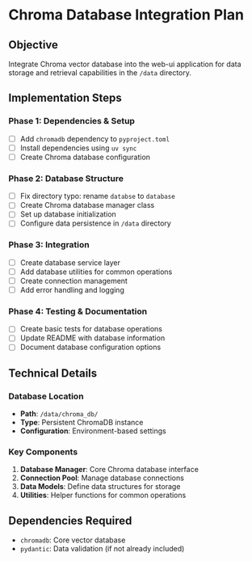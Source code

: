 # Chroma Database Integration Plan

## Objective
Integrate Chroma vector database into the web-ui application for data storage and retrieval capabilities in the `/data` directory.

## Implementation Steps

### Phase 1: Dependencies & Setup
- [ ] Add `chromadb` dependency to `pyproject.toml`
- [ ] Install dependencies using `uv sync`
- [ ] Create Chroma database configuration

### Phase 2: Database Structure
- [ ] Fix directory typo: rename `databse` to `database`
- [ ] Create Chroma database manager class
- [ ] Set up database initialization
- [ ] Configure data persistence in `/data` directory

### Phase 3: Integration
- [ ] Create database service layer
- [ ] Add database utilities for common operations
- [ ] Create connection management
- [ ] Add error handling and logging

### Phase 4: Testing & Documentation
- [ ] Create basic tests for database operations
- [ ] Update README with database information
- [ ] Document database configuration options

## Technical Details

### Database Location
- **Path**: `/data/chroma_db/`
- **Type**: Persistent ChromaDB instance
- **Configuration**: Environment-based settings

### Key Components
1. **Database Manager**: Core Chroma database interface
2. **Connection Pool**: Manage database connections
3. **Data Models**: Define data structures for storage
4. **Utilities**: Helper functions for common operations

## Dependencies Required
- `chromadb`: Core vector database
- `pydantic`: Data validation (if not already included)